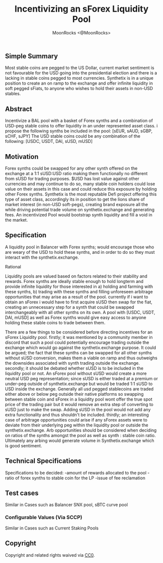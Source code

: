 ﻿---
sip: TBA
title: Incentivizing an sForex Liquidity Pool 
status: WIP
author: MoonRocks <@MoonRocks>
discussions-to: <https://research.synthetix.io/>

created: 2020-08-11
---

<!--You can leave these HTML comments in your merged SIP and delete the visible duplicate text guides, they will not appear and may be helpful to refer to if you edit it again. This is the suggested template for new SIPs. Note that an SIP number will be assigned by an editor. When opening a pull request to submit your SIP, please use an abbreviated title in the filename, `sip-draft_title_abbrev.md`. The title should be 44 characters or less.-->

## Simple Summary
<!--"If you can't explain it simply, you don't understand it well enough." Simply describe the outcome the proposed changes intends to achieve. This should be non-technical and accessible to a casual community member.-->

Most stable coins are pegged to the US Dollar, current market sentiment is not favourable for the USD going into the presidential election and there is a lacking in stable coins pegged to most currencies. Synthetix is in a unique position to create an on ramp to the exchange and offer infinite liquidity in soft pegged sFiats, to anyone who wishes to hold their assets in non-USD stables. 


## Abstract
<!--A short (~200 word) description of the proposed change, the abstract should clearly describe the proposed change. This is what *will* be done if the SIP is implemented, not *why* it should be done or *how* it will be done. If the SIP proposes deploying a new contract, write, "we propose to deploy a new contract that will do x".-->

Incentivize a BAL pool with a basket of Forex synths and a combination of USD-peg stable coins to offer liquidity in an under represented asset class.
i propose the following synths be included in the pool:
[sEUR, sAUD, sGBP, sCHF, sJPY]
The USD stable coins could be any combination of the following:
[USDC, USDT, DAI, sUSD, mUSD]


## Motivation
<!--This is the problem statement. This is the *why* of the SIP. It should clearly explain *why* the current state of the protocol is inadequate.  It is critical that you explain *why* the change is needed, if the SIP proposes changing how something is calculated, you must address *why* the current calculation is innaccurate or wrong. This is not the place to describe how the SIP will address the issue!-->

Forex synths could be swapped for any other synth offered on the exchange at a 1:1 sUSD:USD ratio making them functionally no different from sUSD for trading purposes. $USD has lost value against other currencies and may continue to do so, many stable coin holders could lose value on their assets in this case and could reduce this exposure by holding other Forex synths. Synthetix is the most reputable Defi project offering this type of asset class, accordingly its in position to get the lions share of market interest (in non-USD soft-pegs), creating brand exposure all the while driving potential trade volume on synthetix.exchange and generating fees. 
An incentivized Pool would bootstrap synth liquidity and fill a void in the market.

## Specification  

<!--The specification should describe the syntax and semantics of any new feature, there are five sections

Overview 
<!--This is a high level overview of *how* the SIP will solve the problem. The overview should clearly describe how the new feature will be implemented.-->

 A liquidity pool in Balancer with Forex synths; would encourage those who are weary of the USD to hold these synths, and in order to do so they must interact with the synthetix.exchange. 

Rational 
<!--This is where you explain the reasoning behind how you propose to solve the problem. Why did you propose to implement the change in this way, what were the considerations and trade-offs. The rationale fleshes out what motivated the design and why particular design decisions were made. It should describe alternate designs that were considered and related work. The rationale may also provide evidence of consensus within the community, and should discuss important objections or concerns raised during discussion.-->

Liquidity pools are valued based on factors related to their stability and rewards. Forex synths are ideally stable enough to hold longterm and provide infinite liquidity for those interested in a) holding and farming with these synths, b) trading with these synths and filling unforeseen arbitrage opportunities that may arise as a result of the pool. 
currently if i want to obtain an sForex i would have to first acquire sUSD then swap for the fiat, creating an unnecessary step for a synth that could be swapped interchangeably with all other synths on its own.  A pool with [USDC, USDT, DAI, mUSD] as well as Forex synths would give easy access to anyone holding these stable coins to trade between them. 

There are a few things to be considered before directing incentives for an sForex  Liquidity pool.
firstly; it was mentioned by a community member in discord that such a pool could potentially encourage trading outside the exchange which would go against the synthetix.exchange purpose. It could be argued; the fact that these synths can be swapped for all other synths without sUSD conversion, makes them a viable on ramp and thus outweighs the downsides associated with synth trading outside the exchange.
secondly; it should be debated whether sUSD is to be included in the liquidity pool or not. An sForex pool without sUSD would create a more neutral USD peg representation; since sUSD is either traded at a premium or under-peg outside of synthetix.exchange but would be traded 1:1 sUSD to USD  inside the exchange. Generally all usd pegged stablecoins are traded either above or below peg outside their native platforms so swapping between stable coin and sForex in a liquidity pool wont offer the true spot price of the trading pair but it would remove an extra step of converting to sUSD just to make the swap. Adding sUSD in the pool would not add any extra functionality and thus shouldn't be included.
thirdly; an interesting case of arbitrage opportunities could arise if any sForex assets were to deviate from their underlying peg within the liquidity pool or outside the synthetix.exchange. Arb opportunities should be considered when deciding on ratios of the synths amongst the pool as well as synth : stable coin ratio. Ultimately any arbing would generate volume in Synthetix.exchange which is good sentiment.


## Technical Specifications
<!--The technical specification should outline the public API of the changes proposed. That is, changes to any of the interfaces Synthetix currently exposes or the creations of new ones.-->

Specifications to be decided: 
-amount of rewards allocated to the pool
-ratio of forex synths to stable coin for the LP
-issue of fee reclamation 

## Test cases 
<!--Test cases for an implementation are mandatory for SIPs but can be included with the implementation..-->

Similar in Cases such as Balancer SNX pool, sBTC curve pool

### Configurable Values (Via SCCP)
<!--Please list all values configurable via SCCP under this implementation.-->
Similar in Cases such as Current Staking Pools

## Copyright
Copyright and related rights waived via [CC0](https://creativecommons.org/publicdomain/zero/1.0/).
